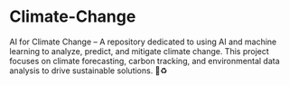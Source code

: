 # Climate-Change
AI for Climate Change – A repository dedicated to using AI and machine learning to analyze, predict, and mitigate climate change. This project focuses on climate forecasting, carbon tracking, and environmental data analysis to drive sustainable solutions. 🚀♻️
